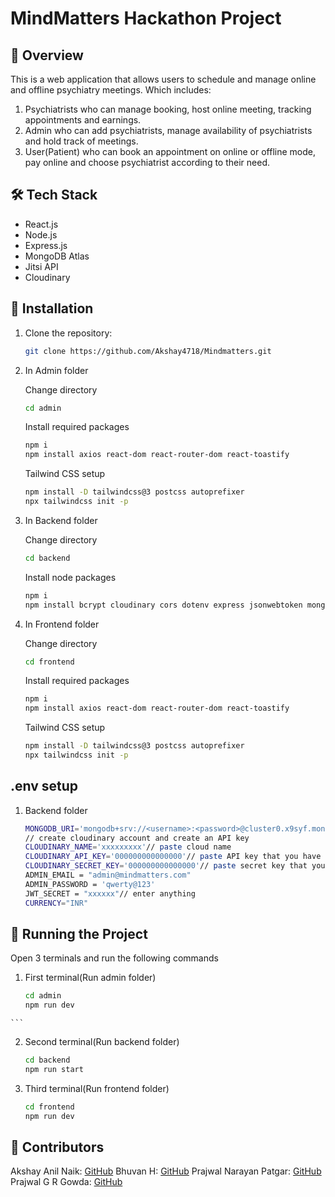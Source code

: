 # MindMatters Hackathon Project

## 🚀 Overview
This is a web application that allows users to schedule and manage online and offline psychiatry meetings. 
Which includes:
1) Psychiatrists who can manage booking, host online meeting, tracking appointments and earnings.
2) Admin who can add psychiatrists, manage availability of psychiatrists and hold track of meetings.
3) User(Patient) who can book an appointment on online or offline mode, pay online and choose psychiatrist according to their need.

## 🛠 Tech Stack
- React.js
- Node.js
- Express.js
- MongoDB Atlas
- Jitsi API
- Cloudinary

## 🔧 Installation
1. Clone the repository:
   ```sh
   git clone https://github.com/Akshay4718/Mindmatters.git

2. In Admin folder
   
   Change directory
   ```sh
   cd admin
   ```

   Install required packages
   ```sh
   npm i
   npm install axios react-dom react-router-dom react-toastify
   ```

   Tailwind CSS setup
   ```sh
   npm install -D tailwindcss@3 postcss autoprefixer
   npx tailwindcss init -p
   ```

3. In Backend folder

   Change directory
   ```sh
   cd backend
   ```

   Install node packages
   ```sh
   npm i
   npm install bcrypt cloudinary cors dotenv express jsonwebtoken mongoose multer nodemon validator
   ```

4. In Frontend folder

   Change directory
   ```sh
   cd frontend
   ```

   Install required packages
   ```sh
   npm i
   npm install axios react-dom react-router-dom react-toastify
   ```

   Tailwind CSS setup
   ```sh
   npm install -D tailwindcss@3 postcss autoprefixer
   npx tailwindcss init -p
   ```

## .env setup

1. Backend folder
   ```sh
   MONGODB_URI='mongodb+srv://<username>:<password>@cluster0.x9syf.mongodb.net/mindmatters?retryWrites=true&w=majority&appName=Cluster0' //login to mongodb atlas -> create free deployment -> view collection -> copy and paste connection string
   // create cloudinary account and create an API key
   CLOUDINARY_NAME='xxxxxxxxx'// paste cloud name
   CLOUDINARY_API_KEY='000000000000000'// paste API key that you have generated
   CLOUDINARY_SECRET_KEY='000000000000000'// paste secret key that you have generated
   ADMIN_EMAIL = "admin@mindmatters.com"
   ADMIN_PASSWORD = 'qwerty@123'
   JWT_SECRET = "xxxxxx"// enter anything
   CURRENCY="INR"
   ```
## 🚀 Running the Project

   Open 3 terminals and run the following commands
   1. First terminal(Run admin folder)
      ```sh
      cd admin
      npm run dev
    ```
   
   2. Second terminal(Run backend folder)
      ```sh
      cd backend
      npm run start
      ```
      
   3. Third terminal(Run frontend folder)
      ```sh
      cd frontend
      npm run dev
      ```

## 📌 Contributors
   Akshay Anil Naik: [GitHub](https://github.com/Akshay4718)
   Bhuvan H: [GitHub](https://github.com/BhuvanH3174)
   Prajwal Narayan Patgar: [GitHub](https://github.com/PrajwalNP160)
   Prajwal G R Gowda: [GitHub](https://github.com/Prajwal-GR)
